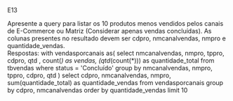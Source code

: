 E13

Apresente a query para listar os 10 produtos menos vendidos pelos canais de E-Commerce ou Matriz (Considerar apenas vendas concluídas).  As colunas presentes no resultado devem ser cdpro, nmcanalvendas, nmpro e quantidade_vendas.
<br>
Respostas:
with vendasporcanais as(
select nmcanalvendas, nmpro, tppro, cdpro, qtd , count(*) as vendas, (qtd*(count(*))) as quantidade_total 
from tbvendas
where status = 'Concluído'
group by nmcanalvendas, nmpro, tppro, cdpro, qtd
)
select cdpro, nmcanalvendas, nmpro, sum(quantidade_total) as quantidade_vendas from vendasporcanais
group by cdpro, nmcanalvendas
order by quantidade_vendas
limit 10